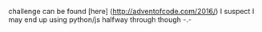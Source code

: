 challenge can be found [here] (http://adventofcode.com/2016/)
I suspect I may end up using python/js halfway through though -.-
